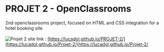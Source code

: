 # PROJET 2 - OpenClassrooms
2nd openclassrooms project, focused on HTML and CSS integration for a hotel booking site<br>
<br>
![Projet 2](https://github.com/Lucadol/Projet-2/assets/130574901/5a7919e6-cd59-472c-a4d5-3b45e405a9db)
site link : [https://lucadol.github.io/PROJET-2/](https://lucadol.github.io/Projet-2/)https://lucadol.github.io/Projet-2/
